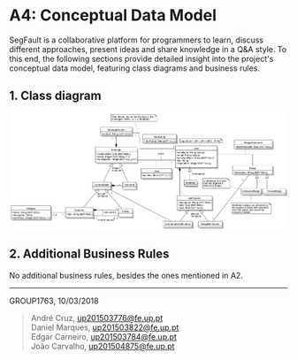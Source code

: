 # A4: Conceptual Data Model
SegFault is a collaborative platform for programmers to learn, discuss different approaches, present ideas and share knowledge in a Q&A style.
To this end, the following sections provide detailed insight into the project's conceptual data model, featuring class diagrams and business rules.

## 1. Class diagram
![UML Diagram. Link [here](https://user-images.githubusercontent.com/13498941/37557287-22355cb6-29fa-11e8-98cb-8f4ab4f48748.jpg).](database/UML.jpg)


## 2. Additional Business Rules
No additional business rules, besides the ones mentioned in A2.


***

GROUP1763, 10/03/2018

> André Cruz, up201503776@fe.up.pt  
> Daniel Marques, up201503822@fe.up.pt  
> Edgar Carneiro, up201503784@fe.up.pt  
> João Carvalho, up201504875@fe.up.pt  
